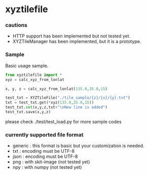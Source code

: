 # xyztilefile

### cautions
- HTTP support has been implemented but not tested yet.
- XYZTileManager has been implemented, but it is a prototype.

### Sample
Basic usage sample.
```Python
from xyztilefile import *
xyz = calc_xyz_from_lonlat

x, y, z = calc_xyz_from_lonlat(135.0,35.0,15)

test_txt = XYZTileFile("./tile_sample/{z}/{x}/{y}.txt")
txt = test_txt.get(*xyz(135.0,35.0,15))
test_txt.set(x,y,z,txt+"\nNew line is added")
test_txt.save(x,y,z)
```
please check ./test/test_load.py for more sample codes

### currently supported file format 
- generic : this format is basic but your customization is needed.
- txt : encoding must be UTF-8 
- json : encoding must be UTF-8
- png : with skit-image (not tested yet)
- npy : with numpy (not tested yet)
